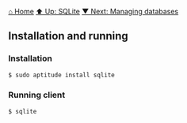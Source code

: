 [⌂ Home](../../README.md)
[⬆ Up: SQLite](README.md)
[▼ Next: Managing databases](managing_databases.md)

## Installation and running

### Installation

```bash
$ sudo aptitude install sqlite
```

### Running client

```bash
$ sqlite
```
